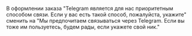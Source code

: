 В оформлении заказа "Telegram является для нас приоритетным способом связи. Если у вас есть такой способ, пожалуйста, укажите" сменить на "Мы предпочитаем связываться через Telegram. Если вы тоже им пользуетесь, будем рады, если укажете свой ник."
